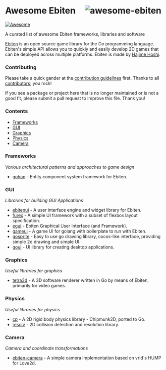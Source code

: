 # <img align="right" src="https://ebiten.org/images/logo.png" alt="awesome-ebiten" title="awesome-ebiten" /> Awesome Ebiten

[![Awesome](https://awesome.re/badge-flat.svg)](https://awesome.re)

A curated list of awesome Ebiten frameworks, libraries and software 

[Ebiten](https://github.com/hajimehoshi/ebiten) is an open source game library for the Go programming language. Ebiten's simple API allows you to quickly and easily develop 2D games that can be deployed across multiple platforms. Ebiten is made by [Hajime Hoshi](https://github.com/hajimehoshi).

### Contributing

Please take a quick gander at the [contribution guidelines](https://github.com/sedyh/awesome-ebiten/blob/master/CONTRIBUTING.md) first. Thanks to all [contributors](https://github.com/sedyh/awesome-ebiten/graphs/contributors); you rock!

If you see a package or project here that is no longer maintained or is not a good fit, please submit a pull request to improve this file. Thank you!

### Contents

- [Frameworks](#frameworks)
- [GUI](#gui)
- [Graphics](#graphics)
- [Physics](#physics)
- [Camera](#camera)

### Frameworks

*Various architectural patterns and approaches to game design*

* [gohan](https://code.rocketnine.space/tslocum/gohan) - Entity component system framework for Ebiten.

### GUI

*Libraries for building GUI Applications*

* [ebitenui](https://github.com/blizzy78/ebitenui) - A user interface engine and widget library for Ebiten.
* [furex](https://github.com/yohamta/furex) - A simple UI framework with a subset of flexbox layout specification.
* [egui](https://github.com/xackery/egui) - Ebiten Graphical User Interface (and Framework).
* [gameui](https://github.com/martinlindhe/gameui) - A game UI for golang with boilerplate to run with Ebiten.
* [gosprite](https://github.com/magicsea/gosprite) - Easy to use go drawing library, cocos-like interface, providing simple 2d drawing and simple UI.
* [goui](https://github.com/kpfaulkner/goui) - UI library for creating desktop applications.

### Graphics

*Useful libraries for graphics*

* [tetra3d](https://github.com/SolarLune/Tetra3d) - A 3D software renderer written in Go by means of Ebiten, primarily for video games.

### Physics

*Useful libraries for physics*

* [cp](https://github.com/jakecoffman/cp) - A 2D rigid body physics library - Chipmunk2D, ported to Go.
* [resolv](https://github.com/SolarLune/resolv) - 2D collision detection and resolution library.

### Camera

*Camera and coordinate transformations*

* [ebiten-camera](https://github.com/scarycoffee/ebiten-camera) - A simple camera implementation based on vrld's HUMP for Love2d.
